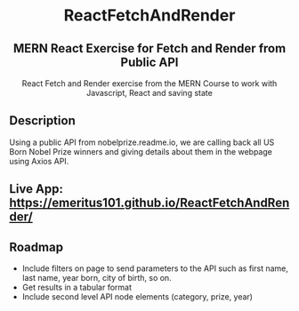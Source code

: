 <h1 align="center">
ReactFetchAndRender
</h1>
<h2 align="center">
MERN React Exercise for Fetch and Render from Public API
</h2>
<p align="center">React Fetch and Render exercise from the MERN Course to work with Javascript, React and saving state<p>

## Description

Using a public API from nobelprize.readme.io, we are calling back all US Born Nobel Prize winners and giving details about them in the webpage using Axios API.
  
## Live App: https://emeritus101.github.io/ReactFetchAndRender/
  
  
## Roadmap
* Include filters on page to send parameters to the API such as first name, last name, year born, city of birth, so on.
* Get results in a tabular format
* Include second level API node elements (category, prize, year)


